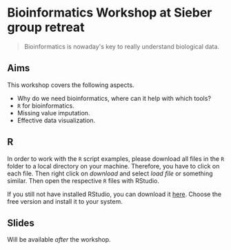 # Bioinformatics Workshop at Sieber group retreat
> Bioinformatics is nowaday's key to really understand biological data.


## Aims
This workshop covers the following aspects.
- Why do we need bioinformatics, where can it help with which tools?
- `R` for bioinformatics.
- Missing value imputation.
- Effective data visualization.


## R
In order to work with the `R` script examples, please download all files
in the `R` folder to a local directory on your machine. Therefore, you have
to click on each file. Then right click on *download* and select *load file* or
something similar. Then open the respective `R` files with RStudio.

If you still not have installed RStudio, you can download it
[here](https://www.rstudio.com/products/rstudio/download/). Choose the
free version and install it to your system.


## Slides
Will be available *after* the workshop.

